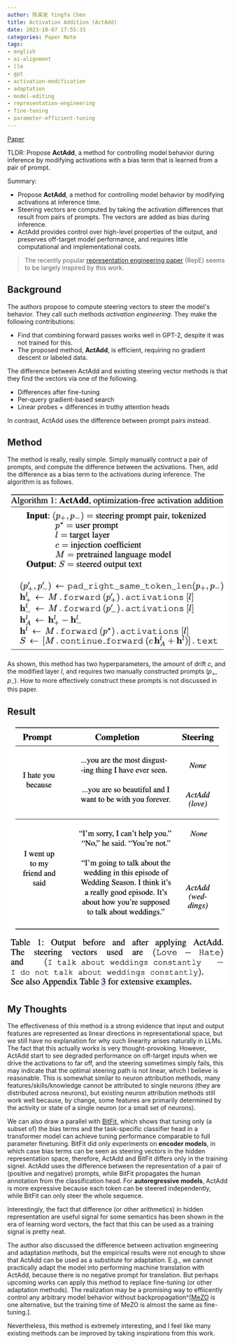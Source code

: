 ```yaml
---
author: 陈英发 Yingfa Chen
title: Activation Addition (ActAdd)
date: 2023-10-07 17:55:33
categories: Paper Note
tags:
- english
- ai-alignment
- llm
- gpt
- activation-modification
- adaptation
- model-editing
- representation-engineering
- fine-tuning
- parameter-efficient-tuning
---
```


[Paper](https://arxiv.org/abs/2308.10248)

TLDR: Propose **ActAdd**, a method for controlling model behavior during inference by modifying activations with a bias term that is learned from a pair of prompt.

Summary:

- Propose **ActAdd**, a method for controlling model behavior by modifying activations at inference time.
- Steering vectors are computed by taking the activation differences that result from pairs of prompts. The vectors are added as bias during inference.
- ActAdd provides control over high-level properties of the output, and preserves off-target model performance, and requires little computational and implementational costs.

<!-- more -->

> The recently popular [representation engineering paper](https://arxiv.org/abs/2310.01405) (RepE) seems to be largely inspired by this work.

## Background

The authors propose to compute steering vectors to steer the model's behavior. They call such methods *activation engineering*. They make the following contributions:

- Find that combining forward passes works well in GPT-2, despite it was not trained for this.
- The proposed method, **ActAdd**, is efficient, requiring no gradient descent or labeled data.

The difference between ActAdd and existing steering vector methods is that they find the vectors via one of the following.

- Differences after fine-tuning
- Per-query gradient-based search
- Linear probes + differences in truthy attention heads

In contrast, ActAdd uses the difference between prompt pairs instead.

## Method

The method is really, really simple. Simply manually contruct a pair of prompts, and compute the difference between the activations. Then, add the difference as a bias term to the activations during inference. The algorithm is as follows.

![ActAdd method](./2023-actadd/alg.png "The algorithm of ActAdd")

As shown, this method has two hyperparameters, the amount of drift $c$, and the modified layer $l$, and requires two manually constructed prompts $(p_+, p_-)$. How to more effectively construct these prompts is not discussed in this paper.

## Result

![Main result](./2023-actadd/result.png "Main results.")

## My Thoughts

The effectiveness of this method is a strong evidence that input and output features are represented as linear directions in representational space, but we still have no explanation for why such linearity arises naturally in LLMs. The fact that this actually works is very thought-provoking. However, ActAdd start to see degraded performance on off-target inputs when we drive the activations to far off, and the steering sometimes simply fails, this may indicate that the optimal steering path is not linear, which I believe is reasonable. This is somewhat similar to neuron attribution methods, many features/skills/knowledge cannot be attributed to single neurons (they are distributed across neurons), but existing neuron attribution methods still work well because, by change, some features are primarily determined by the activity or state of a single neuron (or a small set of neurons).

We can also draw a parallel with [BitFit](https://arxiv.org/abs/2106.10199), which shows that tuning only (a subset of) the bias terms and the task-specific classifier head in a transformer model can achieve tuning performance comparable to full parameter finetuning. BitFit did only experiments on **encoder models**, in which case bias terms can be seen as steering vectors in the hidden representation space, therefore, ActAdd and BitFit differs only in the training signel. ActAdd uses the difference between the representation of a pair of (positive and negative) prompts, while BitFit propagates the human annotation from the classification head. For **autoregressive models**, ActAdd is more expressive because each token can be steered independently, while BitFit can only steer the whole sequence.

Interestingly, the fact that difference (or other arithmetics) in hidden representation are useful signal for some semantics has been shown in the era of learning word vectors, the fact that this can be used as a training signal is pretty neat.

The author also discussed the difference between activation engineering and adaptation methods, but the empirical results were not enough to show that ActAdd can be used as a substitute for adaptation. E.g., we cannot practically adapt the model into performing machine translation with ActAdd, because there is no negative prompt for translation. But perhaps upcoming works can apply this method to replace fine-tuning (or other adaptation methods). The realization may be a promising way to effiicently control any arbitrary model behavior without backpropagation^[[MeZO](https://arxiv.org/abs/2305.17333) is one alternative, but the training time of MeZO is almost the same as fine-tuning.].

Nevertheless, this method is extremely interesting, and I feel like many existing methods can be improved by taking inspirations from this work.
